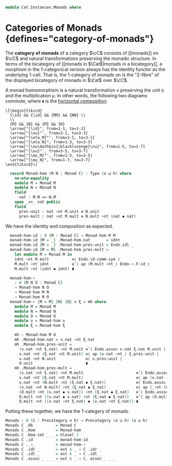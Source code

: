 <!--
```agda
open import Cat.Instances.Product
open import Cat.Functor.Compose
open import Cat.Diagram.Monad
open import Cat.Functor.Base
open import Cat.Prelude

import Cat.Reasoning
```
-->

```agda
module Cat.Instances.Monads where
```

<!--
```agda
private variable
  o h : Level
open Precategory
open Functor
```
-->

# Categories of Monads {defines="category-of-monads"}

The **category of monads** of a category $\cC$ consists of [[monads]]
on $\cC$ and natural transformations preserving the monadic structure.
In terms of the bicategory of
[[monads in $\Cat$|monads in a bicategory]], a morphism in the
1-categorical version always has the identity functor as the underlying
1-cell. That is, the 1-category of monads on is the "2-fibre" of the
displayed bicategory of monads in $\∁at$ over $\cC$.

[monads in a bicategory]: Cat.Bi.Diagram.Monad.html

<!--
```agda
module _ {C : Precategory o h} where
  private
    module C = Cat.Reasoning C

    Endo : Precategory (o ⊔ h) (o ⊔ h)
    Endo = Cat[ C , C ]
    module Endo = Cat.Reasoning Endo

    Endo-∘-functor : Functor (Endo ×ᶜ Endo) Endo
    Endo-∘-functor = F∘-functor
    module Endo-∘ = Functor Endo-∘-functor
```
-->

A monad homomorphism is a natural transformation $\nu$ preserving
the unit $\eta$ and the multiplication $\mu$. In other words, the
following two diagrams commute, where $\blacklozenge$ is the
[horizontal composition]:

[horizontal composition]: Cat.Functor.Compose.html

~~~{.quiver}
\[\begin{tikzcd}
  {\id} && {\id} && {MM} && {NN} \\
  \\
  {M} && {N} && {M} && {N}
  \arrow["{\id}", from=1-1, to=1-3]
  \arrow["{\nu}"', from=3-1, to=3-3]
  \arrow["{\eta_M}"', from=1-1, to=3-1]
  \arrow["{\eta_N}", from=1-3, to=3-3]
  \arrow["{\nu\mathbin{\blacklozenge}\nu}", from=1-5, to=1-7]
  \arrow["{\nu}"', from=3-5, to=3-7]
  \arrow["{\mu_M}"', from=1-5, to=3-5]
  \arrow["{\mu_N}", from=1-7, to=3-7]
\end{tikzcd}\]
~~~

```agda
  record Monad-hom (M N : Monad C) : Type (o ⊔ h) where
    no-eta-equality
    module M = Monad M
    module N = Monad N
    field
      nat : M.M => N.M
    open _=>_ nat public
    field
      pres-unit : nat ∘nt M.unit ≡ N.unit
      pres-mult : nat ∘nt M.mult ≡ N.mult ∘nt (nat ◆ nat)
```

<!--
```agda
  module _ {M N : Monad C} where
    private
      module M = Monad M
      module N = Monad N

    Monad-hom-path
      : (ν ξ : Monad-hom M N)
      → ν .Monad-hom.nat ≡ ξ .Monad-hom.nat
      → ν ≡ ξ
    Monad-hom-path ν ξ p i .Monad-hom.nat = p i
    Monad-hom-path ν ξ p i .Monad-hom.pres-unit =
      is-prop→pathp
        (λ i → Nat-is-set (p i ∘nt M.unit) N.unit)
        (ν .Monad-hom.pres-unit)
        (ξ .Monad-hom.pres-unit)
        i
    Monad-hom-path ν ξ p i .Monad-hom.pres-mult =
      is-prop→pathp
        (λ i → Nat-is-set (p i ∘nt M.mult) (N.mult ∘nt (p i ◆ p i)))
        (ν .Monad-hom.pres-mult)
        (ξ .Monad-hom.pres-mult)
        i

    abstract instance
      H-Level-Monad-hom : ∀ {n} → H-Level (Monad-hom M N) (2 + n)
      H-Level-Monad-hom = basic-instance 2 $ Iso→is-hlevel 2 eqv (hlevel 2)
        where unquoteDecl eqv = declare-record-iso eqv (quote Monad-hom)

    instance
      Extensional-Monad-hom
        : ∀ {ℓ} ⦃ sa : Extensional (M.M => N.M) ℓ ⦄
        → Extensional (Monad-hom M N) ℓ
      Extensional-Monad-hom ⦃ sa ⦄ =
        injection→extensional!
          {f = Monad-hom.nat}
          (Monad-hom-path _ _) sa

      Funlike-Monad-hom
        : Funlike (Monad-hom M N) ⌞ C ⌟ (λ x → C .Hom (M.M # x) (N.M # x))
      Funlike-Monad-hom ._#_ = Monad-hom.η
```
-->

We have the identity and composition as expected.

```agda
  monad-hom-id : ∀ {M : Monad C} → Monad-hom M M
  monad-hom-id {M = _} .Monad-hom.nat       = idnt
  monad-hom-id {M = _} .Monad-hom.pres-unit = Endo.idl _
  monad-hom-id {M = M} .Monad-hom.pres-mult =
    let module M = Monad M in
    idnt ∘nt M.mult          ≡⟨ Endo.id-comm-sym ⟩
    M.mult ∘nt idnt          ≡˘⟨ ap (M.mult ∘nt_) Endo-∘.F-id ⟩
    M.mult ∘nt (idnt ◆ idnt) ∎

  monad-hom-∘
    : ∀ {M N O : Monad C}
    → Monad-hom N O
    → Monad-hom M N
    → Monad-hom M O
  monad-hom-∘ {M = M} {N} {O} ν ξ = mh where
    module M = Monad M
    module N = Monad N
    module O = Monad O
    module ν = Monad-hom ν
    module ξ = Monad-hom ξ

    mh : Monad-hom M O
    mh .Monad-hom.nat = ν.nat ∘nt ξ.nat
    mh .Monad-hom.pres-unit =
      (ν.nat ∘nt ξ.nat) ∘nt M.unit ≡˘⟨ Endo.assoc ν.nat ξ.nat M.unit ⟩
      ν.nat ∘nt (ξ.nat ∘nt M.unit) ≡⟨ ap (ν.nat ∘nt_) ξ.pres-unit ⟩
      ν.nat ∘nt N.unit             ≡⟨ ν.pres-unit ⟩
      O.unit                       ∎
    mh .Monad-hom.pres-mult =
      (ν.nat ∘nt ξ.nat) ∘nt M.mult                       ≡˘⟨ Endo.assoc ν.nat ξ.nat M.mult ⟩
      ν.nat ∘nt (ξ.nat ∘nt M.mult)                       ≡⟨ ap (ν.nat ∘nt_) ξ.pres-mult ⟩
      ν.nat ∘nt (N.mult ∘nt (ξ.nat ◆ ξ.nat))             ≡⟨ Endo.assoc ν.nat N.mult (ξ.nat ◆ ξ.nat) ⟩
      (ν.nat ∘nt N.mult) ∘nt (ξ.nat ◆ ξ.nat)             ≡⟨ ap (_∘nt (ξ.nat ◆ ξ.nat)) ν.pres-mult ⟩
      (O.mult ∘nt (ν.nat ◆ ν.nat)) ∘nt (ξ.nat ◆ ξ.nat)   ≡˘⟨ Endo.assoc O.mult (ν.nat ◆ ν.nat) (ξ.nat ◆ ξ.nat) ⟩
      O.mult ∘nt ((ν.nat ◆ ν.nat) ∘nt (ξ.nat ◆ ξ.nat))   ≡˘⟨ ap (O.mult ∘nt_) $ Endo-∘.F-∘ (ν.nat , ν.nat) (ξ.nat , ξ.nat) ⟩
      O.mult ∘nt ((ν.nat ∘nt ξ.nat) ◆ (ν.nat ∘nt ξ.nat)) ∎
```

Putting these together, we have the 1-category of monads.

```agda
Monads : ∀ (C : Precategory o h) → Precategory (o ⊔ h) (o ⊔ h)
Monads C .Ob          = Monad C
Monads C .Hom         = Monad-hom
Monads C .Hom-set _ _ = hlevel 2
Monads C .id          = monad-hom-id
Monads C ._∘_         = monad-hom-∘
Monads C .idr _       = ext λ _ → C .idr _
Monads C .idl _       = ext λ _ → C .idl _
Monads C .assoc _ _ _ = ext λ _ → C. assoc _ _ _
```
